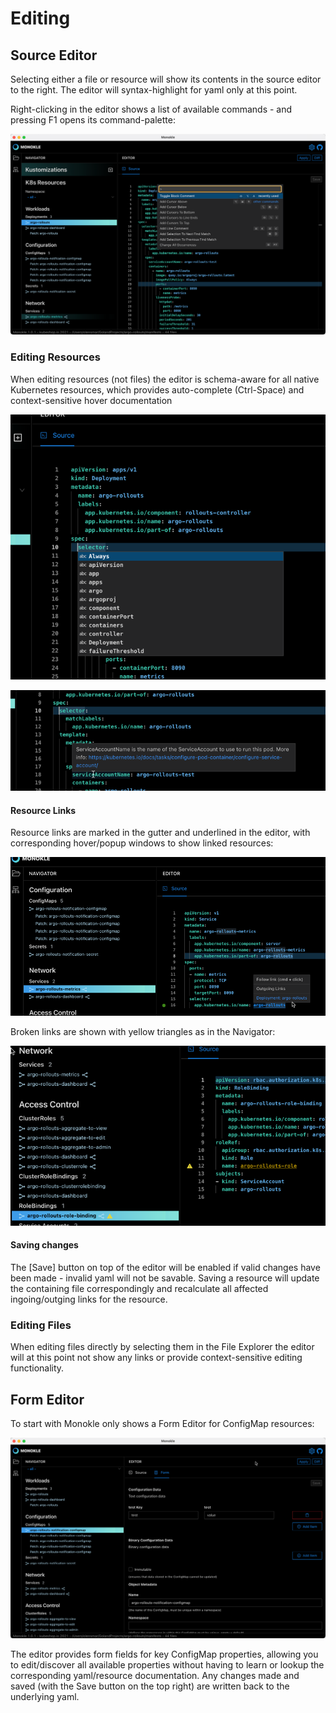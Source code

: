 # Editing

## Source Editor

Selecting either a file or resource will show its contents in the source editor to the right. The editor will syntax-highlight for
yaml only at this point.

Right-clicking in the editor shows a list of available commands - and pressing F1 opens its command-palette:

![Source Editor Command Palette](img/source-editor-command-palette.png)

### Editing Resources

When editing resources (not files) the editor is schema-aware for all native Kubernetes resources, which provides
auto-complete (Ctrl-Space) and context-sensitive hover documentation

![Source Editor Auto Complete](img/source-editor-auto-complete.png)

![Source Editor Context Hover](img/source-editor-context-hover.png)

#### Resource Links

Resource links are marked in the gutter and underlined in the editor, with corresponding hover/popup windows to show linked resources:

![Source Editor Resource Links](img/source-editor-resource-links.png)

Broken links are shown with yellow triangles as in the Navigator:

![Source Editor Broken Links](img/source-editor-broken-links.png)

#### Saving changes

The [Save] button on top of the editor will be enabled if valid changes have been made - invalid yaml will not be savable.
Saving a resource will update the containing file correspondingly and recalculate all affected ingoing/outging links for
the resource.

### Editing Files

When editing files directly by selecting them in the File Explorer the editor will at this point not show any links or provide 
context-sensitive editing functionality.

## Form Editor

To start with Monokle only shows a Form Editor for ConfigMap resources:

![Form Editor](img/form-editor.png)

The editor provides form fields for key ConfigMap properties, allowing you to edit/discover all available properties without 
having to learn or lookup the corresponding yaml/resource documentation. Any changes made and saved (with the Save button on the top right)
are written back to the underlying yaml.

